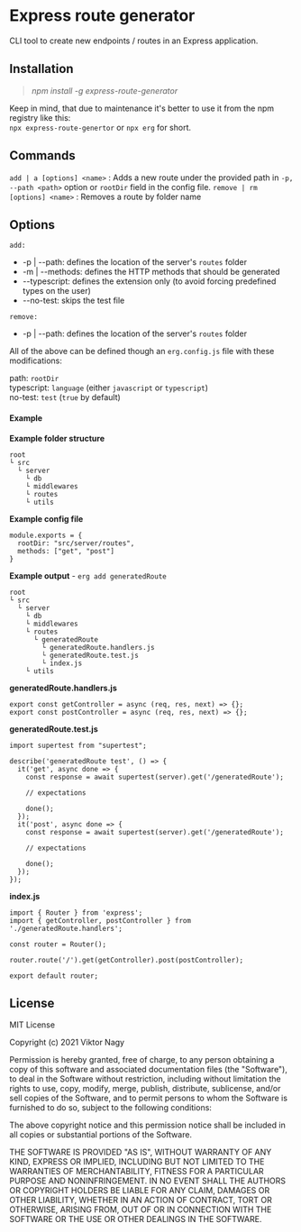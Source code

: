 # Express route generator

CLI tool to create new endpoints / routes in an Express application.

## Installation

> _npm install -g express-route-generator_

Keep in mind, that due to maintenance it's better to use it from the npm registry like this:<br/>
`npx express-route-genertor` or `npx erg` for short.

## Commands

`add | a [options] <name>` : Adds a new route under the provided path in `-p, --path <path>` option or `rootDir` field in the config file.
`remove | rm [options] <name>` : Removes a route by folder name

## Options

`add:`<br />

- -p | --path: defines the location of the server's `routes` folder
- -m | --methods: defines the HTTP methods that should be generated
- --typescript: defines the extension only (to avoid forcing predefined types on the user)
- --no-test: skips the test file

`remove:`<br />

- -p | --path: defines the location of the server's `routes` folder

All of the above can be defined though an `erg.config.js` file with these modifications:

path: `rootDir`<br />
typescript: `language` (either `javascript` or `typescript`)<br />
no-test: `test` (`true` by default)

#### Example

**Example folder structure**

```
root
└ src
  └ server
    └ db
    └ middlewares
    └ routes
    └ utils
```

**Example config file**

```
module.exports = {
  rootDir: "src/server/routes",
  methods: ["get", "post"]
}
```

**Example output** - `erg add generatedRoute`

```
root
└ src
  └ server
    └ db
    └ middlewares
    └ routes
      └ generatedRoute
        └ generatedRoute.handlers.js
        └ generatedRoute.test.js
        └ index.js
    └ utils
```

**generatedRoute.handlers.js**

```
export const getController = async (req, res, next) => {};
export const postController = async (req, res, next) => {};
```

**generatedRoute.test.js**

```
import supertest from "supertest";

describe('generatedRoute test', () => {
  it('get', async done => {
    const response = await supertest(server).get('/generatedRoute');

    // expectations

    done();
  });
  it('post', async done => {
    const response = await supertest(server).get('/generatedRoute');

    // expectations

    done();
  });
});
```

**index.js**

```
import { Router } from 'express';
import { getController, postController } from './generatedRoute.handlers';

const router = Router();

router.route('/').get(getController).post(postController);

export default router;
```

## License

MIT License

Copyright (c) 2021 Viktor Nagy

Permission is hereby granted, free of charge, to any person obtaining a copy
of this software and associated documentation files (the "Software"), to deal
in the Software without restriction, including without limitation the rights
to use, copy, modify, merge, publish, distribute, sublicense, and/or sell
copies of the Software, and to permit persons to whom the Software is
furnished to do so, subject to the following conditions:

The above copyright notice and this permission notice shall be included in all
copies or substantial portions of the Software.

THE SOFTWARE IS PROVIDED "AS IS", WITHOUT WARRANTY OF ANY KIND, EXPRESS OR
IMPLIED, INCLUDING BUT NOT LIMITED TO THE WARRANTIES OF MERCHANTABILITY,
FITNESS FOR A PARTICULAR PURPOSE AND NONINFRINGEMENT. IN NO EVENT SHALL THE
AUTHORS OR COPYRIGHT HOLDERS BE LIABLE FOR ANY CLAIM, DAMAGES OR OTHER
LIABILITY, WHETHER IN AN ACTION OF CONTRACT, TORT OR OTHERWISE, ARISING FROM,
OUT OF OR IN CONNECTION WITH THE SOFTWARE OR THE USE OR OTHER DEALINGS IN THE
SOFTWARE.
